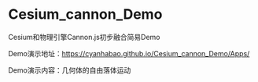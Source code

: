# Cesium_cannon_Demo
Cesium和物理引擎Cannon.js初步融合简易Demo

Demo演示地址：https://cyanhabao.github.io/Cesium_cannon_Demo/Apps/

Demo演示内容：几何体的自由落体运动
